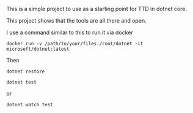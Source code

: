This is a simple project to use as a starting point for TTD in dotnet core.

This project shows that the tools are all there and open.

I use a command similar to this to run it via docker

`docker run -v /path/to/your/files:/root/dotnet -it microsoft/dotnet:latest`

Then

`dotnet restore`

`dotnet test`

or

`dotnet watch test`
